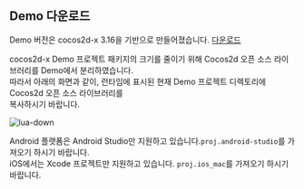 ## Demo 다운로드

Demo 버전은  cocos2d-x 3.16을 기반으로 만들어졌습니다. [다운로드](http://cnimg.dataverse.cn/upsdk/MyLuaGame.zip "Download")

cocos2d-x Demo 프로젝트 패키지의 크기를 줄이기 위해 Cocos2d 오픈 소스 라이브러리를 Demo에서 분리하였습니다. <br />
따라서 아래의 화면과 같이, 런타임에 표시된 현재 Demo 프로젝트 디렉토리에 Cocos2d 오픈 소스 라이브러리를 <br />
복사하시기 바랍니다.

![lua-down](http://docc.upltv.com/uploads/201805/5ae999f00fdc6_5ae999f0.jpeg "lua-down")

Android 플랫폼은 Android Studio만 지원하고 있습니다.`proj.android-studio`를 가져오기 하시기 바랍니다.  <br />
iOS에서는 Xcode 프로젝트만 지원하고 있습니다. `proj.ios_mac`를 가져오기 하시기 바랍니다.
